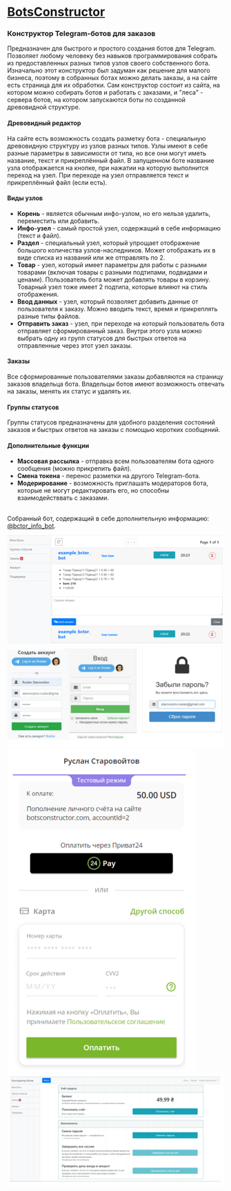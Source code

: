 # [BotsConstructor](https://botsconstructor.com/)

### Конструктор Telegram-ботов для заказов

Предназначен для быстрого и простого создания ботов для Telegram.
Позволяет любому человеку без навыков программирования собрать из предоставленных разных типов узлов своего собственного бота.
Изначально этот конструктор был задуман как решение для малого бизнеса, поэтому в собранных ботах можно делать заказы, а на сайте есть страница для их обработки.
Сам конструктор состоит из сайта, на котором можно собирать ботов и работать с заказами,
и "леса" - сервера ботов, на котором запускаются боты по созданной древовидной структуре.

#### Древовидный редактор
На сайте есть возможность создать разметку бота - специальную древовидную структуру из узлов разных типов.
Узлы имеют в себе разные параметры в зависимости от типа, но все они могут иметь название, текст и прикреплённый файл.
В запущенном боте название узла отображается на кнопке, при нажатии на которую выполнится переход на узел.
При переходе на узел отправляется текст и прикреплённый файл (если есть).

#### Виды узлов
* **Корень** - является обычным инфо-узлом, но его нельзя удалить, переместить или добавить.
* **Инфо-узел** - самый простой узел, содержащий в себе информацию (текст и файл).
* **Раздел** - специальный узел, который упрощает отображение большого количества узлов-наследников.
Может отображать их в виде списка из названий или же отправлять по 2.
* **Товар** - узел, который имеет параметры для работы с разными товарами (включая товары с разными подтипами, подвидами и ценами).
Пользователь бота может добавлять товары в корзину.
Товарный узел тоже имеет 2 подтипа, которые влияют на стиль отображения.
* **Ввод данных** - узел, который позволяет добавить данные от пользователя к заказу. Можно вводить текст, время и прикреплять разные типы файлов.
* **Отправить заказ** - узел, при переходе на который пользователь бота отправляет сформированный заказ.
Внутри этого узла можно выбрать одну из групп статусов для быстрых ответов на отправленные через этот узел заказы.

#### Заказы
Все сформированные пользователями заказы добавляются на страницу заказов владельца бота.
Владельцы ботов имеют возможность отвечать на заказы, менять их статус и удалять их.

#### Группы статусов
Группы статусов предназначены для удобного разделения состояний заказов и быстрых ответов на заказы с помощью коротких сообщений.

#### Дополнительные функции
* **Массовая рассылка** - отправка всем пользователям бота одного сообщения (можно прикрепить файл).
* **Смена токена** - перенос разметки на другого Telegram-бота.
* **Модерирование** - возможность приглашать модераторов бота, которые не могут редактировать его, но способны взаимодействвать с заказами.

<br/>Собранный бот, содержащий в себе дополнительную информацию: [@bctor_info_bot](https://telegram.me/bctor_info_bot).

![Пример запроса](Images/screen1.png)
![Вид виджета авторизации](Images/screen2.png)
![Пример работы платёжной системы](Images/screen3.png)
![Вид панели настроек аккаунта](Images/screen4.png)